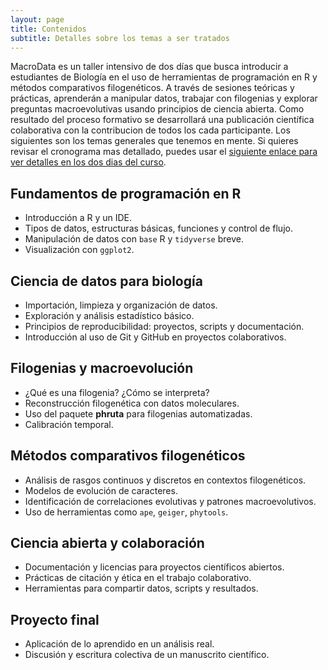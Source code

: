 ```yaml
---
layout: page
title: Contenidos
subtitle: Detalles sobre los temas a ser tratados
---
```


MacroData es un taller intensivo de dos días que busca introducir a estudiantes de Biología en el uso de herramientas de programación en R y métodos comparativos filogenéticos. A través de sesiones teóricas y prácticas, aprenderán a manipular datos, trabajar con filogenias y explorar preguntas macroevolutivas usando principios de ciencia abierta. Como resultado del proceso formativo se desarrollará una publicación científica colaborativa con la contribucion de todos los cada participante. Los siguientes son los temas generales que tenemos en mente. Si quieres revisar el cronograma mas detallado, puedes usar el [siguiente enlace para ver detalles en los dos dias del curso](https://nextcloud.datadiversitylab.synology.me/s/RpAYTQgPBt44kSq).


## Fundamentos de programación en R
- Introducción a R y un IDE.
- Tipos de datos, estructuras básicas, funciones y control de flujo.
- Manipulación de datos con `base` R y `tidyverse` breve.
- Visualización con `ggplot2`.

## Ciencia de datos para biología
- Importación, limpieza y organización de datos.
- Exploración y análisis estadístico básico.
- Principios de reproducibilidad: proyectos, scripts y documentación.
- Introducción al uso de Git y GitHub en proyectos colaborativos.

## Filogenias y macroevolución
- ¿Qué es una filogenia? ¿Cómo se interpreta?
- Reconstrucción filogenética con datos moleculares.
- Uso del paquete **phruta** para filogenias automatizadas.
- Calibración temporal.

## Métodos comparativos filogenéticos
- Análisis de rasgos continuos y discretos en contextos filogenéticos.
- Modelos de evolución de caracteres.
- Identificación de correlaciones evolutivas y patrones macroevolutivos.
- Uso de herramientas como `ape`, `geiger`, `phytools`.

## Ciencia abierta y colaboración
- Documentación y licencias para proyectos científicos abiertos.
- Prácticas de citación y ética en el trabajo colaborativo.
- Herramientas para compartir datos, scripts y resultados.

## Proyecto final
- Aplicación de lo aprendido en un análisis real.
- Discusión y escritura colectiva de un manuscrito científico.

